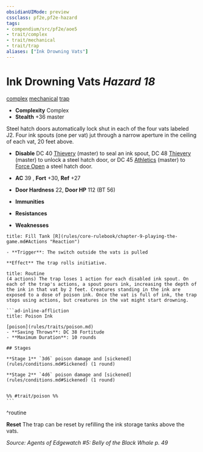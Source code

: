 ```yaml
---
obsidianUIMode: preview
cssclass: pf2e,pf2e-hazard
tags:
- compendium/src/pf2e/aoe5
- trait/complex
- trait/mechanical
- trait/trap
aliases: ["Ink Drowning Vats"]
---
```

# Ink Drowning Vats *Hazard 18*  
[complex](rules/traits/complex.md)  [mechanical](rules/traits/mechanical.md)  [trap](rules/traits/trap.md)  

- **Complexity** Complex
- **Stealth** +36 master  

Steel hatch doors automatically lock shut in each of the four vats labeled J2. Four ink spouts (one per vat) jut through a narrow aperture in the ceiling of each vat, 20 feet above.

- **Disable** DC 40 [Thievery](compendium/skills.md#Thievery) (master) to seal an ink spout, DC 48 [Thievery](compendium/skills.md#Thievery) (master) to unlock a steel hatch door, or DC 45 [Athletics](compendium/skills.md#Athletics) (master) to [Force Open](rules/actions/force-open.md) a steel hatch door.  

- **AC** 39 , **Fort** +30, **Ref** +27
- **Door Hardness** 22, **Door HP** 112 (BT 56)
- **Immunities** 
- **Resistances** 
- **Weaknesses** 
     
```ad-embed-ability
title: Fill Tank [R](rules/core-rulebook/chapter-9-playing-the-game.md#Actions "Reaction")

- **Trigger**: The switch outside the vats is pulled

**Effect** The trap rolls initiative.
```

````ad-pf2-summary
title: Routine
(4 actions) The trap loses 1 action for each disabled ink spout. On each of the trap's actions, a spout pours ink, increasing the depth of the ink in that vat by 2 feet. Creatures standing in the ink are exposed to a dose of poison ink. Once the vat is full of ink, the trap stops using actions, but creatures in the vat might start drowning.

```ad-inline-affliction
title: Poison Ink

[poison](rules/traits/poison.md)  
- **Saving Throws**: DC 38 Fortitude
- **Maximum Duration**: 10 rounds

## Stages

**Stage 1** `3d6` poison damage and [sickened](rules/conditions.md#Sickened) (1 round)

**Stage 2** `4d6` poison damage and [sickened](rules/conditions.md#Sickened) (1 round)


%% #trait/poison %%
```
````
^routine

**Reset** The trap can be reset by refilling the ink storage tanks above the vats.  

*Source: Agents of Edgewatch #5: Belly of the Black Whale p. 49*